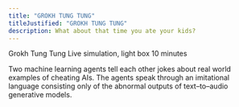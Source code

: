 ```yaml
---
title: "GROKH TUNG TUNG"
titleJustified: "GROKH TUNG TUNG"
description: What about that time you ate your kids?
---
```


Grokh Tung Tung
Live simulation, light box
10 minutes

Two machine learning agents tell each other jokes about real world examples of cheating AIs. The agents speak through an imitational language consisting only of the abnormal outputs of text–to–audio generative models.